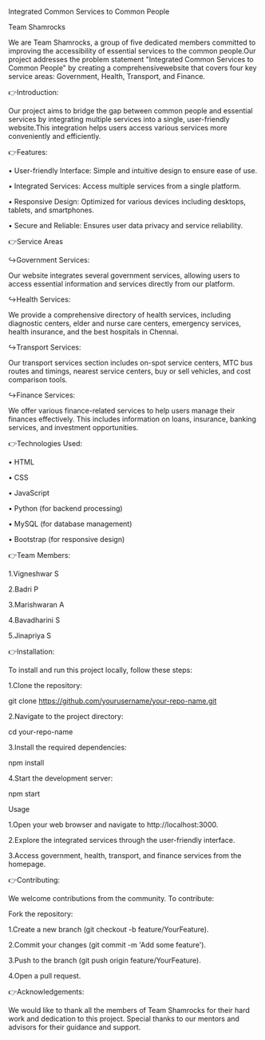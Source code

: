 Integrated Common Services to Common People

Team Shamrocks

We are Team Shamrocks, a group of five dedicated members committed to improving the accessibility of essential services to the common people.Our project addresses the problem statement "Integrated Common Services to Common People" by creating a comprehensivewebsite that covers four key service areas: 
Government, Health, Transport, and Finance.

👉Introduction:

Our project aims to bridge the gap between common people and essential services by integrating multiple services into a single, user-friendly website.This integration helps users access various services more conveniently and efficiently.

👉Features:

• User-friendly Interface: Simple and intuitive design to ensure ease of use.

• Integrated Services: Access multiple services from a single platform.

• Responsive Design: Optimized for various devices including desktops, tablets, and smartphones.

• Secure and Reliable: Ensures user data privacy and service reliability.

👉Service Areas 

↪Government Services:

Our website integrates several government services, allowing users to access essential information and services directly from our platform.

↪Health Services:

We provide a comprehensive directory of health services, including diagnostic centers, elder and nurse care centers, emergency services, health insurance, and the best hospitals in Chennai.

↪Transport Services:

Our transport services section includes on-spot service centers, MTC bus routes and timings, nearest service centers, buy or sell vehicles, and cost comparison tools.

↪Finance Services:

We offer various finance-related services to help users manage their finances effectively. This includes information on loans, insurance, banking services, and investment opportunities.

👉Technologies Used:

• HTML

• CSS

• JavaScript

• Python (for backend processing)

• MySQL (for database management)

• Bootstrap (for responsive design)

👉Team Members:

1.Vigneshwar S

2.Badri P

3.Marishwaran A

4.Bavadharini S

5.Jinapriya S

👉Installation:

To install and run this project locally, follow these steps:

1.Clone the repository:

git clone https://github.com/yourusername/your-repo-name.git

2.Navigate to the project directory:

cd your-repo-name

3.Install the required dependencies:

npm install

4.Start the development server:

npm start

Usage

1.Open your web browser and navigate to http://localhost:3000.

2.Explore the integrated services through the user-friendly interface.

3.Access government, health, transport, and finance services from the homepage.

👉Contributing:

We welcome contributions from the community. To contribute:

Fork the repository:

1.Create a new branch (git checkout -b feature/YourFeature).

2.Commit your changes (git commit -m 'Add some feature').

3.Push to the branch (git push origin feature/YourFeature).

4.Open a pull request.

👉Acknowledgements:

We would like to thank all the members of Team Shamrocks for their hard work and dedication to this project. 
Special thanks to our mentors and advisors for their guidance and support.
